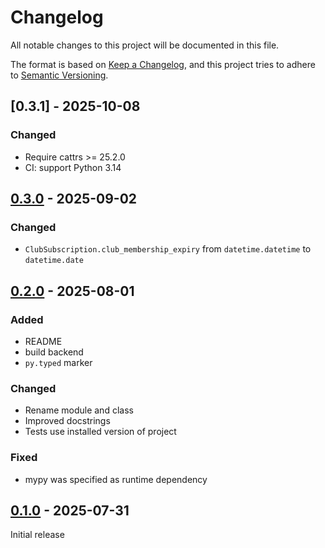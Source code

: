 # Changelog

All notable changes to this project will be documented in this file.

The format is based on [Keep a Changelog](https://keepachangelog.com/en/1.1.0/),
and this project tries to adhere to [Semantic Versioning](https://semver.org/spec/v2.0.0.html).


## [0.3.1] - 2025-10-08

### Changed

- Require cattrs >= 25.2.0
- CI: support Python 3.14


## [0.3.0] - 2025-09-02

### Changed

- `ClubSubscription.club_membership_expiry` from `datetime.datetime` to `datetime.date`


## [0.2.0] - 2025-08-01

### Added

- README
- build backend
- `py.typed` marker

### Changed

- Rename module and class
- Improved docstrings
- Tests use installed version of project

### Fixed

- mypy was specified as runtime dependency


## [0.1.0] - 2025-07-31

Initial release


[0.3.0]: https://github.com/elliot-100/british-cycling-utils/compare/v0.2.0...v0.3.0
[0.2.0]: https://github.com/elliot-100/british-cycling-utils/compare/v0.1.0...v0.2.0
[0.1.0]: https://github.com/elliot-100/british-cycling-utils/releases/tag/v0.1.0